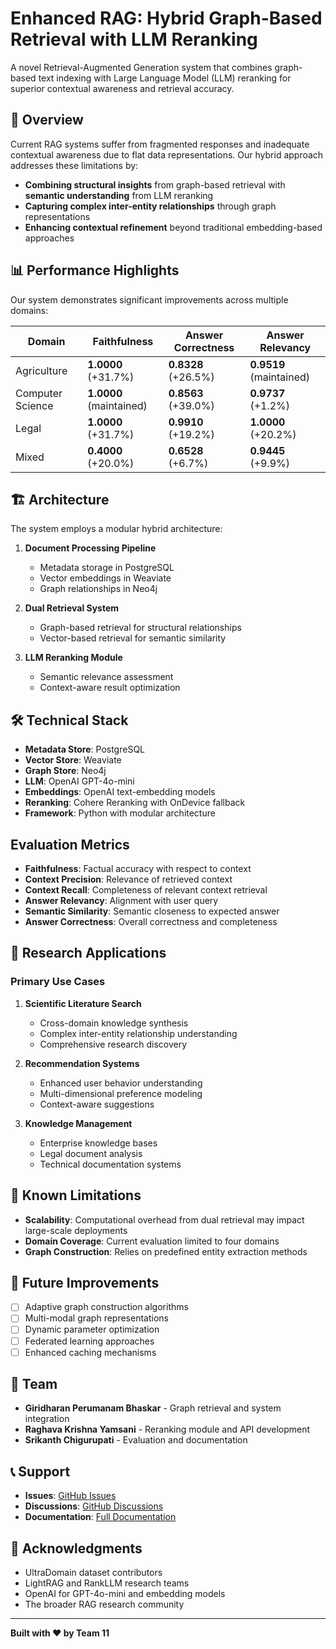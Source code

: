 # Enhanced RAG: Hybrid Graph-Based Retrieval with LLM Reranking

A novel Retrieval-Augmented Generation system that combines graph-based text indexing with Large Language Model (LLM) reranking for superior contextual awareness and retrieval accuracy.

## 🚀 Overview

Current RAG systems suffer from fragmented responses and inadequate contextual awareness due to flat data representations. Our hybrid approach addresses these limitations by:

- **Combining structural insights** from graph-based retrieval with **semantic understanding** from LLM reranking
- **Capturing complex inter-entity relationships** through graph representations
- **Enhancing contextual refinement** beyond traditional embedding-based approaches

## 📊 Performance Highlights

Our system demonstrates significant improvements across multiple domains:

| Domain | Faithfulness | Answer Correctness | Answer Relevancy |
|--------|-------------|-------------------|------------------|
| Agriculture | **1.0000** (+31.7%) | **0.8328** (+26.5%) | **0.9519** (maintained) |
| Computer Science | **1.0000** (maintained) | **0.8563** (+39.0%) | **0.9737** (+1.2%) |
| Legal | **1.0000** (+31.7%) | **0.9910** (+19.2%) | **1.0000** (+20.2%) |
| Mixed | **0.4000** (+20.0%) | **0.6528** (+6.7%) | **0.9445** (+9.9%) |

## 🏗️ Architecture

The system employs a modular hybrid architecture:

1. **Document Processing Pipeline**
   - Metadata storage in PostgreSQL
   - Vector embeddings in Weaviate
   - Graph relationships in Neo4j

2. **Dual Retrieval System**
   - Graph-based retrieval for structural relationships
   - Vector-based retrieval for semantic similarity

3. **LLM Reranking Module**
   - Semantic relevance assessment
   - Context-aware result optimization

## 🛠️ Technical Stack

- **Metadata Store**: PostgreSQL
- **Vector Store**: Weaviate
- **Graph Store**: Neo4j
- **LLM**: OpenAI GPT-4o-mini
- **Embeddings**: OpenAI text-embedding models
- **Reranking**: Cohere Reranking with OnDevice fallback
- **Framework**: Python with modular architecture

## Evaluation Metrics

- **Faithfulness**: Factual accuracy with respect to context
- **Context Precision**: Relevance of retrieved context
- **Context Recall**: Completeness of relevant context retrieval
- **Answer Relevancy**: Alignment with user query
- **Semantic Similarity**: Semantic closeness to expected answer
- **Answer Correctness**: Overall correctness and completeness

## 🔬 Research Applications

### Primary Use Cases

1. **Scientific Literature Search**
   - Cross-domain knowledge synthesis
   - Complex inter-entity relationship understanding
   - Comprehensive research discovery

2. **Recommendation Systems**
   - Enhanced user behavior understanding
   - Multi-dimensional preference modeling
   - Context-aware suggestions

3. **Knowledge Management**
   - Enterprise knowledge bases
   - Legal document analysis
   - Technical documentation systems

## 🐛 Known Limitations

- **Scalability**: Computational overhead from dual retrieval may impact large-scale deployments
- **Domain Coverage**: Current evaluation limited to four domains
- **Graph Construction**: Relies on predefined entity extraction methods

## 🔮 Future Improvements

- [ ] Adaptive graph construction algorithms
- [ ] Multi-modal graph representations
- [ ] Dynamic parameter optimization
- [ ] Federated learning approaches
- [ ] Enhanced caching mechanisms

## 👥 Team

- **Giridharan Perumanam Bhaskar** - Graph retrieval and system integration
- **Raghava Krishna Yamsani** - Reranking module and API development  
- **Srikanth Chigurupati** - Evaluation and documentation

## 📞 Support

- **Issues**: [GitHub Issues](https://github.com/raghavayamsani/enhanced-rag/issues)
- **Discussions**: [GitHub Discussions](https://github.com/raghavayamsani/enhanced-rag/discussions)
- **Documentation**: [Full Documentation](https://enhanced-rag.readthedocs.io)

## 🙏 Acknowledgments

- UltraDomain dataset contributors
- LightRAG and RankLLM research teams
- OpenAI for GPT-4o-mini and embedding models
- The broader RAG research community

---

**Built with ❤️ by Team 11**
